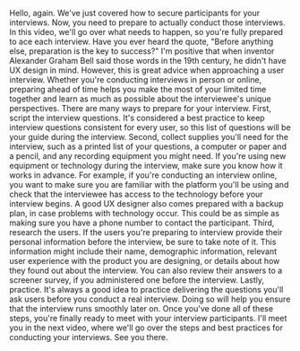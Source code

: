 Hello, again. We've just covered how to secure participants for your interviews. Now, you need to prepare to actually conduct those interviews. In this video, we'll go over what needs to happen, so you're fully prepared to ace each interview. Have you ever heard the quote, "Before anything else, preparation is the key to success?" I'm positive that when inventor Alexander Graham Bell said those words in the 19th century, he didn't have UX design in mind. However, this is great advice when approaching a user interview. Whether you're conducting interviews in person or online, preparing ahead of time helps you make the most of your limited time together and learn as much as possible about the interviewee's unique perspectives. There are many ways to prepare for your interview. First, script the interview questions. It's considered a best practice to keep interview questions consistent for every user, so this list of questions will be your guide during the interview. Second, collect supplies you'll need for the interview, such as a printed list of your questions, a computer or paper and a pencil, and any recording equipment you might need. If you're using new equipment or technology during the interview, make sure you know how it works in advance. For example, if you're conducting an interview online, you want to make sure you are familiar with the platform you'll be using and check that the interviewee has access to the technology before your interview begins. A good UX designer also comes prepared with a backup plan, in case problems with technology occur. This could be as simple as making sure you have a phone number to contact the participant. Third, research the users. If the users you're preparing to interview provide their personal information before the interview, be sure to take note of it. This information might include their name, demographic information, relevant user experience with the product you are designing, or details about how they found out about the interview. You can also review their answers to a screener survey, if you administered one before the interview. Lastly, practice. It's always a good idea to practice delivering the questions you'll ask users before you conduct a real interview. Doing so will help you ensure that the interview runs smoothly later on. Once you've done all of these steps, you're finally ready to meet with your interview participants. I'll meet you in the next video, where we'll go over the steps and best practices for conducting your interviews. See you there.